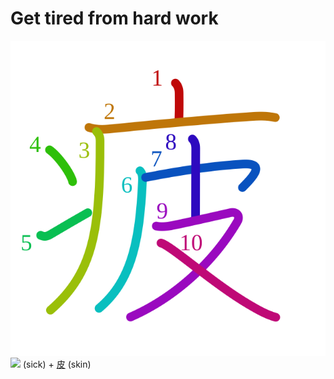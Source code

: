 # Get tired from hard work
![75b2](../kanji-colorize/75b2.svg)
![](http://www.kanjidamage.com/assets/radsmall/sickness-762498ce0ff370c19b3ab974f3a75db4e212a1cd877dfe3597476bff7915ca5d.jpg) (sick) + [皮](皮.md) (skin) 